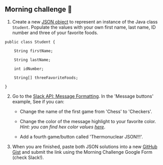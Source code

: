 ## Morning challenge :hatching_chick:

1. Create a new [JSON object](http://www.w3resource.com/JSON/introduction.php) to represent an instance of the Java class `Student`. Populate the values with your own first name, last name, ID number and three of your favorite foods.

```
public class Student {

	String firstName;

	String lastName;

	int idNumber;
	
	String[] threeFavoriteFoods;
	
}
```

2. Go to the [Slack API: Message Formatting](https://api.slack.com/docs/messages/builder). In the 'Message buttons' example, See if you can:

    - Change the name of the first game from 'Chess' to 'Checkers'.
    
    - Change the color of the message highlight to your favorite color. *Hint: you can find hex color values [here](http://www.w3schools.com/colors/colors_picker.asp)*.
    
	- Add a fourth game/button called 'Thermonuclear JSON!!!'.

3. When you are finished, paste both JSON solutions into a new [GitHub Gist](https://gist.github.com/) and submit the link using the Morning Challenge Google Form (check Slack!).
